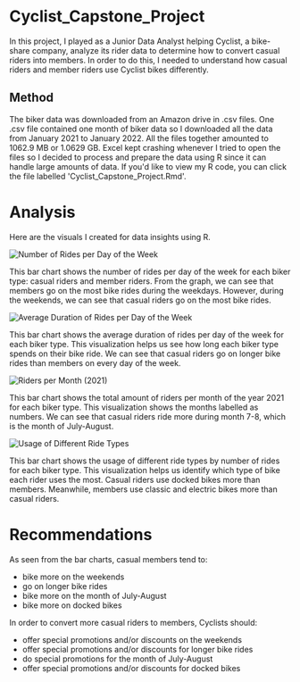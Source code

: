 # Cyclist_Capstone_Project

In this project, I played as a Junior Data Analyst helping Cyclist, a bike-share company, analyze its rider data to determine how to convert casual riders into members. In order to do this, I needed to understand how casual riders and member riders use Cyclist bikes differently. 

## Method 
The biker data was downloaded from an Amazon drive in .csv files. One .csv file contained one month of biker data so I downloaded all the data from January 2021 to January 2022. All the files together amounted to 1062.9 MB or 1.0629 GB. Excel kept crashing whenever I tried to open the files so I decided to process and prepare the data using R since it can handle large amounts of data. If you'd like to view my R code, you can click the file labelled 'Cyclist_Capstone_Project.Rmd'.

# Analysis 
Here are the visuals I created for data insights using R.

![Number of Rides per Day of the Week](https://user-images.githubusercontent.com/100651280/158104153-9dc6ebb0-97f4-4de4-811d-79dc8b80a1f6.png)

This bar chart shows the number of rides per day of the week for each biker type: casual riders and member riders. From the graph, we can see that members go on the most bike rides during the weekdays. However, during the weekends, we can see that casual riders go on the most bike rides. 


![Average Duration of Rides per Day of the Week](https://user-images.githubusercontent.com/100651280/157992176-b382cbb7-25d6-4045-b357-01d8d226c147.png)

This bar chart shows the average duration of rides per day of the week for each biker type. This visualization helps us see how long each biker type spends on their bike ride. We can see that casual riders go on longer bike rides than members on every day of the week.


![Riders per Month (2021)](https://user-images.githubusercontent.com/100651280/158104170-dec52ef7-2355-4eef-ba2e-0ab18c9be21a.png)

This bar chart shows the total amount of riders per month of the year 2021 for each biker type. This visualization shows the months labelled as numbers. We can see that casual riders ride more during month 7-8, which is the month of July-August.


![Usage of Different Ride Types](https://user-images.githubusercontent.com/100651280/158104183-3b4261d9-a037-4437-a5c1-eeef2512ed26.png)

This bar chart shows the usage of different ride types by number of rides for each biker type. This visualization helps us identify which type of bike each rider uses the most. Casual riders use docked bikes more than members. Meanwhile, members use classic and electric bikes more than casual riders. 

# Recommendations
As seen from the bar charts, casual members tend to:
* bike more on the weekends
* go on longer bike rides
* bike more on the month of July-August
* bike more on docked bikes

In order to convert more casual riders to members, Cyclists should:
* offer special promotions and/or discounts on the weekends
* offer special promotions and/or discounts for longer bike rides
* do special promotions for the month of July-August
* offer special promotions and/or discounts for docked bikes 
